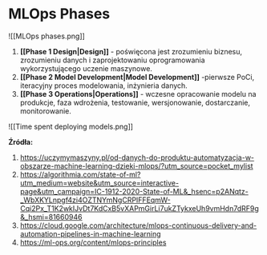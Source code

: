 # MLOps Phases

![[MLOps phases.png]]

1. **[[Phase 1 Design|Design]]** - poświęcona jest zrozumieniu biznesu, zrozumieniu danych i zaprojektowaniu oprogramowania wykorzystującego uczenie maszynowe.
2. **[[Phase 2 Model Development|Model Development]]** -pierwsze PoCi, iteracyjny proces modelowania, inżynieria danych.
3. **[[Phase 3 Operations|Operations]]** - wczesne opracowanie modelu na produkcje, faza wdrożenia, testowanie, wersjonowanie, dostarczanie, monitorowanie. 

![[Time spent deploying models.png]]


**Źródła:**
1. https://uczymymaszyny.pl/od-danych-do-produktu-automatyzacja-w-obszarze-machine-learning-dzieki-mlops/?utm_source=pocket_mylist
2. https://algorithmia.com/state-of-ml?utm_medium=website&utm_source=interactive-page&utm_campaign=IC-1912-2020-State-of-ML&_hsenc=p2ANqtz-_WbXKYLnpgf4zi4OZTNYmNgCRPIFFEqmW-Cqi2Px_T1K2wkIJvDt7KdCxB5vXAPmGirLi7ukZTykxeUh9vmHdn7dRF9g&_hsmi=81660946
3. https://cloud.google.com/architecture/mlops-continuous-delivery-and-automation-pipelines-in-machine-learning
4. https://ml-ops.org/content/mlops-principles
